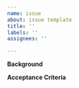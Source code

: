 ```yaml
---
name: issue
about: issue template
title: ''
labels: ''
assignees: ''

---
```


**Background**

**Acceptance Criteria**
